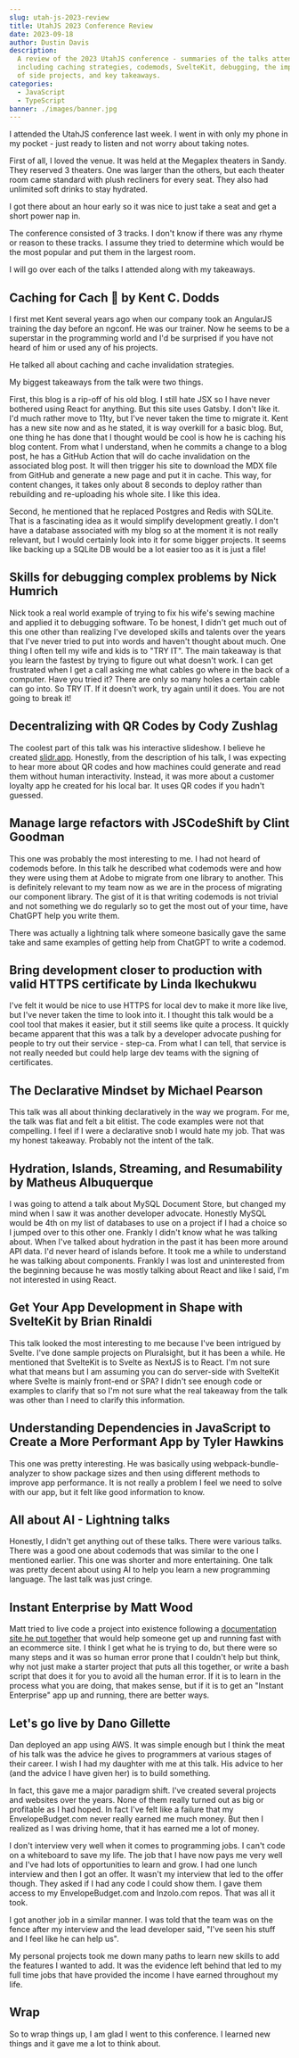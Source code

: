 ```yaml
---
slug: utah-js-2023-review
title: UtahJS 2023 Conference Review
date: 2023-09-18
author: Dustin Davis
description:
  A review of the 2023 UtahJS conference - summaries of the talks attended
  including caching strategies, codemods, SvelteKit, debugging, the importance
  of side projects, and key takeaways.
categories:
  - JavaScript
  - TypeScript
banner: ./images/banner.jpg
---
```


I attended the UtahJS conference last week. I went in with only my phone in my
pocket - just ready to listen and not worry about taking notes.

First of all, I loved the venue. It was held at the Megaplex theaters in Sandy.
They reserved 3 theaters. One was larger than the others, but each theater room
came standard with plush recliners for every seat. They also had unlimited soft
drinks to stay hydrated.

I got there about an hour early so it was nice to just take a seat and get a
short power nap in.

The conference consisted of 3 tracks. I don't know if there was any rhyme or
reason to these tracks. I assume they tried to determine which would be the most
popular and put them in the largest room.

I will go over each of the talks I attended along with my takeaways.

## Caching for Cach 🤑 by Kent C. Dodds

I first met Kent several years ago when our company took an AngularJS training
the day before an ngconf. He was our trainer. Now he seems to be a superstar in
the programming world and I'd be surprised if you have not heard of him or used
any of his projects.

He talked all about caching and cache invalidation strategies.

My biggest takeaways from the talk were two things.

First, this blog is a rip-off of his old blog. I still hate JSX so I have never
bothered using React for anything. But this site uses Gatsby. I don't like it.
I'd much rather move to 11ty, but I've never taken the time to migrate it. Kent
has a new site now and as he stated, it is way overkill for a basic blog. But,
one thing he has done that I thought would be cool is how he is caching his blog
content. From what I understand, when he commits a change to a blog post, he has
a GitHub Action that will do cache invalidation on the associated blog post. It
will then trigger his site to download the MDX file from GitHub and generate a
new page and put it in cache. This way, for content changes, it takes only about
8 seconds to deploy rather than rebuilding and re-uploading his whole site. I
like this idea.

Second, he mentioned that he replaced Postgres and Redis with SQLite. That is a
fascinating idea as it would simplify development greatly. I don't have a
database associated with my blog so at the moment it is not really relevant, but
I would certainly look into it for some bigger projects. It seems like backing
up a SQLite DB would be a lot easier too as it is just a file!

## Skills for debugging complex problems by Nick Humrich

Nick took a real world example of trying to fix his wife's sewing machine and
applied it to debugging software. To be honest, I didn't get much out of this
one other than realizing I've developed skills and talents over the years that
I've never tried to put into words and haven't thought about much. One thing I
often tell my wife and kids is to "TRY IT". The main takeaway is that you learn
the fastest by trying to figure out what doesn't work. I can get frustrated when
I get a call asking me what cables go where in the back of a computer. Have you
tried it? There are only so many holes a certain cable can go into. So TRY IT.
If it doesn't work, try again until it does. You are not going to break it!

## Decentralizing with QR Codes by Cody Zushlag

The coolest part of this talk was his interactive slideshow. I believe he
created [slidr.app](https://slidr.app). Honestly, from the description of his
talk, I was expecting to hear more about QR codes and how machines could
generate and read them without human interactivity. Instead, it was more about a
customer loyalty app he created for his local bar. It uses QR codes if you
hadn't guessed.

## Manage large refactors with JSCodeShift by Clint Goodman

This one was probably the most interesting to me. I had not heard of codemods
before. In this talk he described what codemods were and how they were using
them at Adobe to migrate from one library to another. This is definitely
relevant to my team now as we are in the process of migrating our component
library. The gist of it is that writing codemods is not trivial and not
something we do regularly so to get the most out of your time, have ChatGPT help
you write them.

There was actually a lightning talk where someone basically gave the same take
and same examples of getting help from ChatGPT to write a codemod.

## Bring development closer to production with valid HTTPS certificate by Linda Ikechukwu

I've felt it would be nice to use HTTPS for local dev to make it more like live,
but I've never taken the time to look into it. I thought this talk would be a
cool tool that makes it easier, but it still seems like quite a process. It
quickly became apparent that this was a talk by a developer advocate pushing for
people to try out their service - step-ca. From what I can tell, that service is
not really needed but could help large dev teams with the signing of
certificates.

## The Declarative Mindset by Michael Pearson

This talk was all about thinking declaratively in the way we program. For me,
the talk was flat and felt a bit elitist. The code examples were not that
compelling. I feel if I were a declarative snob I would hate my job. That was my
honest takeaway. Probably not the intent of the talk.

## Hydration, Islands, Streaming, and Resumability by Matheus Albuquerque

I was going to attend a talk about MySQL Document Store, but changed my mind
when I saw it was another developer advocate. Honestly MySQL would be 4th on my
list of databases to use on a project if I had a choice so I jumped over to this
other one. Frankly I didn't know what he was talking about. When I've talked
about hydration in the past it has been more around API data. I'd never heard of
islands before. It took me a while to understand he was talking about
components. Frankly I was lost and uninterested from the beginning because he
was mostly talking about React and like I said, I'm not interested in using
React.

## Get Your App Development in Shape with SvelteKit by Brian Rinaldi

This talk looked the most interesting to me because I've been intrigued by
Svelte. I've done sample projects on Pluralsight, but it has been a while. He
mentioned that SvelteKit is to Svelte as NextJS is to React. I'm not sure what
that means but I am assuming you can do server-side with SvelteKit where Svelte
is mainly front-end or SPA? I didn't see enough code or examples to clarify that
so I'm not sure what the real takeaway from the talk was other than I need to
clarify this information.

## Understanding Dependencies in JavaScript to Create a More Performant App by Tyler Hawkins

This one was pretty interesting. He was basically using webpack-bundle-analyzer
to show package sizes and then using different methods to improve app
performance. It is not really a problem I feel we need to solve with our app,
but it felt like good information to know.

## All about AI - Lightning talks

Honestly, I didn't get anything out of these talks. There were various talks.
There was a good one about codemods that was similar to the one I mentioned
earlier. This one was shorter and more entertaining. One talk was pretty decent
about using AI to help you learn a new programming language. The last talk was
just cringe.

## Instant Enterprise by Matt Wood

Matt tried to live code a project into existence following a
[documentation site he put together](https://instant-enterprise.vercel.app) that
would help someone get up and running fast with an ecommerce site. I think I get
what he is trying to do, but there were so many steps and it was so human error
prone that I couldn't help but think, why not just make a starter project that
puts all this together, or write a bash script that does it for you to avoid all
the human error. If it is to learn in the process what you are doing, that makes
sense, but if it is to get an "Instant Enterprise" app up and running, there are
better ways.

## Let's go live by Dano Gillette

Dan deployed an app using AWS. It was simple enough but I think the meat of his
talk was the advice he gives to programmers at various stages of their career. I
wish I had my daughter with me at this talk. His advice to her (and the advice I
have given her) is to build something.

In fact, this gave me a major paradigm shift. I've created several projects and
websites over the years. None of them really turned out as big or profitable as
I had hoped. In fact I've felt like a failure that my EnvelopeBudget.com never
really earned me much money. But then I realized as I was driving home, that it
has earned me a lot of money.

I don't interview very well when it comes to programming jobs. I can't code on a
whiteboard to save my life. The job that I have now pays me very well and I've
had lots of opportunities to learn and grow. I had one lunch interview and then
I got an offer. It wasn't my interview that led to the offer though. They asked
if I had any code I could show them. I gave them access to my EnvelopeBudget.com
and Inzolo.com repos. That was all it took.

I got another job in a similar manner. I was told that the team was on the fence
after my interview and the lead developer said, "I've seen his stuff and I feel
like he can help us".

My personal projects took me down many paths to learn new skills to add the
features I wanted to add. It was the evidence left behind that led to my full
time jobs that have provided the income I have earned throughout my life.

## Wrap

So to wrap things up, I am glad I went to this conference. I learned new things
and it gave me a lot to think about.
